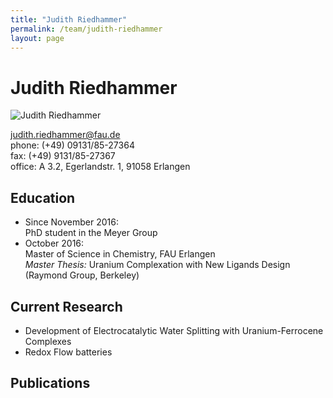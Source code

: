 ```yaml
---
title: "Judith Riedhammer"
permalink: /team/judith-riedhammer
layout: page
---
```


# Judith Riedhammer


![Judith Riedhammer](/assets/img/jr_page.jpg)
 
[judith.riedhammer@fau.de](mailto:judith.riedhammer@fau.de)<br>
phone: (+49) 09131/85-27364<br>
fax:  (+49) 9131/85-27367<br>
office: A 3.2, Egerlandstr. 1, 91058 Erlangen

## Education

- Since November 2016:<br>
  PhD student in the Meyer Group
- October 2016: <br>
  Master of Science in Chemistry, FAU Erlangen <br>
  _Master Thesis:_ Uranium Complexation with New Ligands Design (Raymond Group, Berkeley)

## Current Research

- Development of Electrocatalytic Water Splitting with Uranium-Ferrocene Complexes 
- Redox Flow batteries

## Publications
